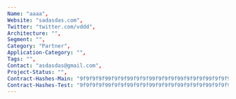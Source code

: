 ```yaml
--- 
Name: "aaaa", 
Website: "sadasdas.com", 
Twitter: "twitter.com/vddd", 
Architecture: "",
Segment: "",
Category: "Partner",
Application-Category: "",
Tags: "",
Contact: "asdasdas@gmail.com",
Project-Status: "",
Contract-Hashes-Main: "9f9f9f9f99f9f9f99f9f9f99f9f9f9f99f9f9f9f99f9f9f9f99f9f9f9f9f99f9",
Contract-Hashes-Test: "9f9f9f9f99f9f9f99f9f9f99f9f9f9f99f9f9f9f99f9f9f9f99f9f9f9f9f99f9",
--- 
```

<!--lang:en--> 

<!--lang:es--] 

<!--lang:de--] 

<!--lang:fr--] 

<!--lang:pl--] 

<!--lang:uk--] 

[!--lang:*--> 